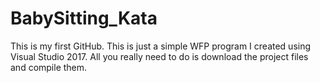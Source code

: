 # BabySitting_Kata
This is my first GitHub. 
This is just a simple WFP program I created using Visual Studio 2017.
All you really need to do is download the project files and compile them.
